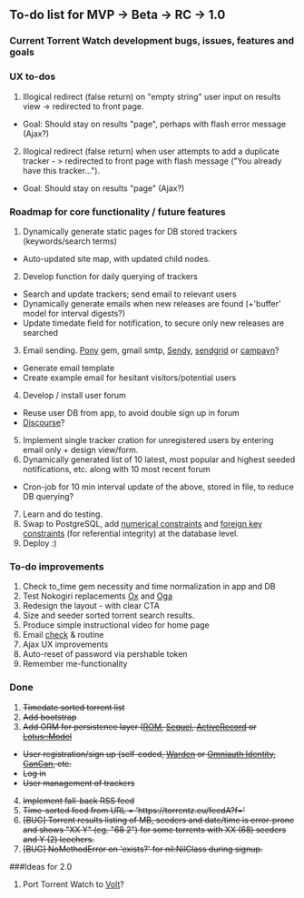 ## To-do list for MVP -> Beta -> RC -> 1.0 
### Current Torrent Watch development bugs, issues, features and goals

### UX to-dos
1. Illogical redirect (false return) on "empty string" user input on results view -> redirected to front page.
  * Goal: Should stay on results "page", perhaps with flash error message (Ajax?)
2. Illogical redirect (false return) when user attempts to add a duplicate tracker - > redirected to front page with flash message ("You already have this tracker...").
  * Goal: Should stay on results "page" (Ajax?)

### Roadmap for core functionality / future features
1. Dynamically generate static pages for DB stored trackers (keywords/search terms)
  * Auto-updated site map, with updated child nodes.
2. Develop function for daily querying of trackers
  * Search and update trackers; send email to relevant users
  * Dynamically generate emails when new releases are found (+'buffer' model for interval digests?)
  * Update timedate field for notification, to secure only new releases are searched
3. Email sending. [Pony](https://rubygems.org/gems/pony) gem, gmail smtp, [Sendy](http://sendy.co/), [sendgrid](https://sendgrid.com/) or [campayn](http://campayn.com/)?
  * Generate email template
  * Create example email for hesitant visitors/potential users
4. Develop / install user forum
  * Reuse user DB from app, to avoid double sign up in forum
  * [Discourse](http://www.discourse.org/)?
5. Implement single tracker cration for unregistered users by entering email only + design view/form.
6. Dynamically generated list of 10 latest, most popular and highest seeded notifications, etc. along with 10 most recent forum
  * Cron-job for 10 min interval update of the above, stored in file, to reduce DB querying?
7. Learn and do testing.
8. Swap to PostgreSQL, add [numerical constraints](https://rubygems.org/gems/rein) and [foreign key constraints](https://rubygems.org/gems/foreigner) (for referential integrity) at the database level.
9. Deploy :)

### To-do improvements
1. Check to_time gem necessity and time normalization in app and DB
2. Test Nokogiri replacements [Ox](https://rubygems.org/gems/ox) and [Oga](https://rubygems.org/gems/oga)
3. Redesign the layout - with clear CTA
4. Size and seeder sorted torrent search results.
5. Produce simple instructional video for home page
6. Email [check](https://github.com/mailcheck/mailcheck) & routine
7. Ajax UX improvements
8. Auto-reset of password via pershable token
9. Remember me-functionality

### Done
1. ~~Timedate sorted torrent list~~
2. ~~Add bootstrap~~ 
3. ~~Add ORM for persistence layer ([ROM](http://rom-rb.org), [Sequel](http://sequel.jeremyevans.net/), [ActiveRecord](http://github.com/janko-m/sinatra-activerecord) or [Lotus::Model](http://lotusrb.org/)~~
  * ~~User registration/sign up (self-coded, [Warden](https://rubygems.org/gems/warden) or [Omniauth Identity](https://github.com/intridea/omniauth-identity), [CanCan](https://github.com/shf/sinatra-can), etc.~~ 
  * ~~Log in~~
  * ~~User management of trackers~~
4. ~~Implement fall-back RSS feed~~
5. ~~Time-sorted feed from URL = 'ht<span>tps://</span>torrentz.eu/feedA?f='~~
6. ~~[BUG] Torrent results listing of MB, seeders and date/time is error-prone and shows "XX Y"  (eg. "68 2") for some torrents with XX (68) seeders and Y (2) leechers.~~
7. ~~[BUG] NoMethodError on 'exists?' for nil:NilClass during signup.~~

###Ideas for 2.0
1. Port Torrent Watch to [Volt](https://rubygems.org/gems/volt)?